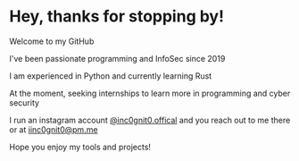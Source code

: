 # Hey, thanks for stopping by!

Welcome to my GitHub

I've been passionate programming and InfoSec since 2019 

I am experienced in Python and currently learning Rust

At the moment, seeking internships to learn more in programming and cyber security

I run an instagram account [@inc0gnit0.offical](https://instagram.com/inc0gnit0.offical) and you reach out to me there or at iinc0gnit0@pm.me

Hope you enjoy my tools and projects!
